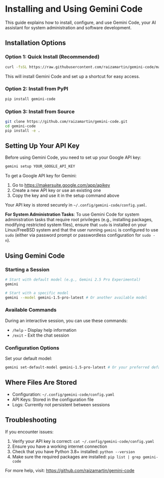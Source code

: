 # Installing and Using Gemini Code

This guide explains how to install, configure, and use Gemini Code, your AI assistant for system administration and software development.

## Installation Options

### Option 1: Quick Install (Recommended)

```bash
curl -fsSL https://raw.githubusercontent.com/raizamartin/gemini-code/main/install.sh | bash
```

This will install Gemini Code and set up a shortcut for easy access.

### Option 2: Install from PyPI

```bash
pip install gemini-code
```

### Option 3: Install from Source

```bash
git clone https://github.com/raizamartin/gemini-code.git
cd gemini-code
pip install -e .
```

## Setting Up Your API Key

Before using Gemini Code, you need to set up your Google API key:

```bash
gemini setup YOUR_GOOGLE_API_KEY
```

To get a Google API key for Gemini:
1. Go to https://makersuite.google.com/app/apikey
2. Create a new API key or use an existing one
3. Copy the key and use it in the setup command above

Your API key is stored securely in `~/.config/gemini-code/config.yaml`.

**For System Administration Tasks**: To use Gemini Code for system administration tasks that require root privileges (e.g., installing packages, modifying restricted system files), ensure that `sudo` is installed on your Linux/FreeBSD system and that the user running `gemini` is configured to use `sudo` (either via password prompt or passwordless configuration for `sudo -n`).

## Using Gemini Code

### Starting a Session

```bash
# Start with default model (e.g., Gemini 2.5 Pro Experimental)
gemini

# Start with a specific model
gemini --model gemini-1.5-pro-latest # Or another available model
```

### Available Commands

During an interactive session, you can use these commands:

- `/help` - Display help information
- `/exit` - Exit the chat session

### Configuration Options

Set your default model:

```bash
gemini set-default-model gemini-1.5-pro-latest # Or your preferred default
```

## Where Files Are Stored

- Configuration: `~/.config/gemini-code/config.yaml`
- API Keys: Stored in the configuration file
- Logs: Currently not persistent between sessions

## Troubleshooting

If you encounter issues:

1. Verify your API key is correct: `cat ~/.config/gemini-code/config.yaml`
2. Ensure you have a working internet connection
3. Check that you have Python 3.8+ installed: `python --version`
4. Make sure the required packages are installed: `pip list | grep gemini-code`

For more help, visit: https://github.com/raizamartin/gemini-code